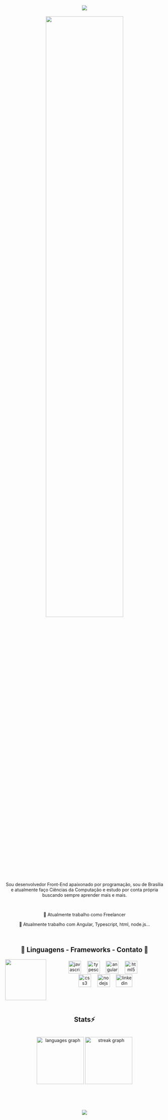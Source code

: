###

<h1 align="center">
<img src="https://readme-typing-svg.herokuapp.com/?font=Righteous&color=black&size=35&center=true&vCenter=true&width=500&height=70&duration=4000&lines=Olá!+👋;+Me+chamo+Felipe+Santos!;" />
</h1>

<div align="center">
  <img align="center" width="70%" src="https://static.wixstatic.com/media/53fad0_ac69d4888b8a496597d713946d3d068c~mv2.gif"  />
</div>

###

<p align="center">Sou desenvolvedor Front-End apaixonado por programação, sou de Brasília e atualmente faço Ciências da Computação e estudo por conta própria buscando sempre aprender mais e mais.</p>
<br>

<div align="center" width="100">
  <p>📍 Atualmente trabalho como Freelancer</p>
  <p>🔎 Atualmente trabalho com Angular, Typescript, html, node.js...</p>
</div>
<br>

###

<h2 align=center>📌 Linguagens - Frameworks - Contato 📌</h2>

<img align="left" height="130" src="https://idearocketanimation.com/app/uploads/2019/09/EyesByAgaGiecko.gif"  />

###

<div align="center" width="100">
  <div>
    <img src="https://cdn.jsdelivr.net/gh/devicons/devicon/icons/javascript/javascript-plain.svg" height="40" alt="javascript logo"  />
    <img width="12" />
    <img src="https://cdn.jsdelivr.net/gh/devicons/devicon/icons/typescript/typescript-plain.svg" height="40" alt="typescript logo"  />
    <img width="12" />
    <img src="https://cdn.simpleicons.org/angular/DD0031" height="40" alt="angularjs logo"  />
    <img width="12" />
    <img src="https://cdn.jsdelivr.net/gh/devicons/devicon/icons/html5/html5-plain.svg" height="40" alt="html5 logo"  />
    <img width="12" />
  </div>
  <div>
    <img src="https://cdn.jsdelivr.net/gh/devicons/devicon/icons/css3/css3-plain.svg" height="40" alt="css3 logo"  />
    <img width="12" />
    <img src="https://cdn.jsdelivr.net/gh/devicons/devicon/icons/nodejs/nodejs-plain-wordmark.svg" height="40" alt="nodejs logo"  />
    <img width="12" />
    <a href="https://www.linkedin.com/in/felipe-santos-a377ba300/" target="_blank">
      <img src="https://raw.githubusercontent.com/maurodesouza/profile-readme-generator/master/src/assets/icons/social/linkedin/default.svg" width="52" height="40" alt="linkedin logo"  />
    </a>
  </div>
</div>
<br>

###

<br>
<h2 align=center> Stats⚡</h2>
<br>

<div align="center">
  <img src="https://github-readme-stats.vercel.app/api/top-langs?username=fsantosandrade&locale=en&hide_title=false&layout=compact&card_width=320&langs_count=5&theme=github_dark&hide_border=true&order=2" height="150" alt="languages graph"  />
  <img src="https://streak-stats.demolab.com?user=fsantosandrade&locale=en&mode=daily&theme=github_dark&hide_border=true&border_radius=5&date_format=n/j%5B/Y%5D&order=3" height="150" alt="streak graph"  />
</div>

###

<br>
<h1 align="center">
<img src="https://readme-typing-svg.herokuapp.com/?font=Righteous&color=black&size=35&center=true&vCenter=true&width=500&height=70&duration=4000&lines=Obrigado+pela+atenção!;+Até+a+próxima...+👋" />
</h1>
